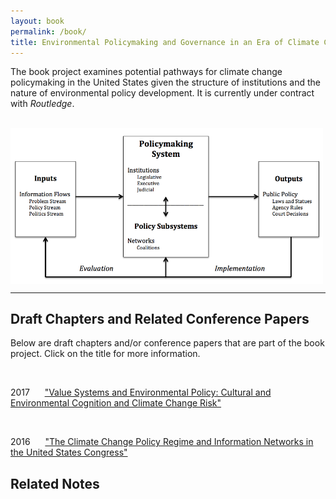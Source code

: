 ```yaml
---
layout: book
permalink: /book/
title: Environmental Policymaking and Governance in an Era of Climate Change
---
```



The book project examines potential pathways for climate change policymaking in the United States given the structure of institutions and the nature of environmental policy development. It is currently under contract with _Routledge_. 

<br />
<img align="middle" width="500" src="system.png" alt="AHH">
<br />


<hr class="separator">

## Draft Chapters and Related Conference Papers

Below are draft chapters and/or conference papers that are part of the book project. Click on the title for more information. 

<br />
<p>2017&nbsp;&nbsp;&nbsp;&nbsp;<i class="fa fa-file-o"></i>&nbsp;&nbsp;<a href="{{ site.url}}/research/mpsa2017.html">"Value Systems and Environmental Policy: Cultural and Environmental Cognition and Climate Change Risk"</a></p>

<br />
<p>2016&nbsp;&nbsp;&nbsp;&nbsp;<i class="fa fa-file-o"></i>&nbsp;&nbsp;<a href="{{ site.url}}/research/nowlinMPSA2016.html">"The Climate Change Policy Regime and Information Networks in the United States Congress"</a></p>


## Related Notes 
